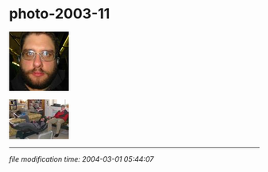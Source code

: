 photo-2003-11
=============

[![[Thumb]](/photos/thumb/2003-11-06-self-portrait.jpg)](/photos/2003-11-06-self-portrait.jpg)

[![[Thumb]](/photos/thumb/2003-11-13-kyle-jana.jpg)](/photos/2003-11-13-kyle-jana.jpg)

* * *

<div class="rightside"><em>file modification time: 2004-03-01 05:44:07</em></div>

